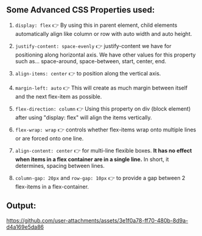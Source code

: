 ## Some Advanced CSS Properties used:

1. `display: flex` 👉 By using this in parent element, child elements automatically align like column or row with auto width and auto height.

2. `justify-content: space-evenly` 👉 justify-content we have for positioning along horizontal axis. We have other values for this property such as... space-around, space-between, start, center, end.

3. `align-items: center` 👉 to position along the vertical axis.

4. `margin-left: auto` 👉 This will create as much margin between itself and the next flex-item as possible.

5. `flex-direction: column` 👉 Using this property on div (block element) after using "display: flex" will align the items vertically.

6. `flex-wrap: wrap` 👉 controls whether flex-items wrap onto multiple lines or are forced onto one line.

7. `align-content: center` 👉 for multi-line flexible boxes. **It has no effect when items in a flex container are in a single line.** In short, it determines, spacing between lines.

8. `column-gap: 20px` and `row-gap: 10px` 👉 to provide a gap between 2 flex-items in a flex-container.

## Output: <br>
https://github.com/user-attachments/assets/3e1f0a78-ff70-480b-8d9a-d4a169e5da86



